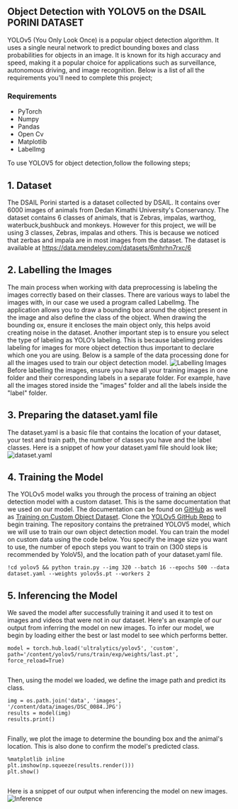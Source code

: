 ## Object Detection with YOLOV5 on the DSAIL PORINI DATASET
YOLOv5 (You Only Look Once) is a popular object detection algorithm. It uses a single neural network to predict bounding boxes and class probabilities for objects in an image. It is known for its high accuracy and speed, making it a popular choice for applications such as surveillance, autonomous driving, and image recognition. Below is a list of all the requirements you'll need to complete this project;
### Requirements
* PyTorch
* Numpy
* Pandas
* Open Cv
* Matplotlib
* LabelImg

To use YOLOV5 for object detection,follow the following steps;
## 1. Dataset
The DSAIL Porini started is a dataset collected by DSAIL. It contains over 6000 images of animals from Dedan Kimathi University's Conservancy. The dataset contains 6 classes of animals, that is Zebras, impalas, warthog, waterbuck,bushbuck and monkeys. However for this project, we will be using 3 classes, Zebras, impalas and others. This is because we noticed that zerbas and impala are in most images from the dataset. The dataset is available at https://data.mendeley.com/datasets/6mhrhn7rxc/6
## 2. Labelling the Images
The main process when working with data preprocessing is labeling the images correctly based on their classes. There are various ways to label the images with, in our case we used a program called LabelImg. The application allows you to draw a bounding box around the object present in the image and also define the class of the object. When drawing the bounding ox, ensure it encloses the main object only, this helps avoid creating noise in the dataset. Another important step is to ensure you select the type of labeling as YOLO’s labeling. This is because labelimg provides labeling for images for more object detection thus important to declare which one you are using. Below is a sample of the data processing done for all the images used to train our object detection model.
![Labelling Images](https://dev-to-uploads.s3.amazonaws.com/uploads/articles/r8af3xltjqeiz425hg9z.png)
Before labelling the images, ensure you have all your training images in one folder and their corresponding labels in a separate folder. For example, have all the images stored inside the "images" folder and all the labels inside the "label" folder.
## 3. Preparing the dataset.yaml file
The dataset.yaml is a basic file that contains the location of your dataset, your test and train path, the number of classes you have and the label classes. Here is a snippet of how your dataset.yaml file should look like;
![dataset.yaml](https://dev-to-uploads.s3.amazonaws.com/uploads/articles/v5ez5wa2yndtq6nlersc.png)
## 4. Training the Model
The YOLOv5 model walks you through the process of training an object detection model with a custom dataset. This is the same documentation that we used on our model. The documentation can be found on [GitHub](https://github.com/ultralytics/yolov5) as well as [Training on Custom Object Dataset](https://github.com/ultralytics/yolov5/wiki/Train-Custom-Data). Clone the [YOLOv5 GitHub Repo](https://github.com/ultralytics/yolov5) to begin training. The repository contains the pretrained YOLOV5 model, which we will use to train our own object detection model. You can train the model on custom data using the code below.
You specify the image size you want to use, the number of epoch steps you want to train on (300 steps is recommended by YoloV5), and the location path of your dataset.yaml file.
 
```
!cd yolov5 && python train.py --img 320 --batch 16 --epochs 500 --data dataset.yaml --weights yolov5s.pt --workers 2
```
## 5. Inferencing the Model
We saved the model after successfully training it and used it to test on images and videos that were not in our dataset. Here's an example of our output from inferring the model on new images. To infer our model, we begin by loading either the best or last model to see which performs better.  
```
model = torch.hub.load('ultralytics/yolov5', 'custom', path='/content/yolov5/runs/train/exp/weights/last.pt', force_reload=True)
     
```
Then, using the model we loaded, we define the image path and predict its class.
```
img = os.path.join('data', 'images', '/content/data/images/DSC_0084.JPG')
results = model(img)
results.print()
     
```
Finally, we plot the image to determine the bounding box and the animal's location. This is also done to confirm the model's predicted class.
```
%matplotlib inline 
plt.imshow(np.squeeze(results.render()))
plt.show()
     
```
Here is a snippet of our output when inferencing the model on new images.
![Inference](https://dev-to-uploads.s3.amazonaws.com/uploads/articles/3c60sbsu2altosw983wd.png)
